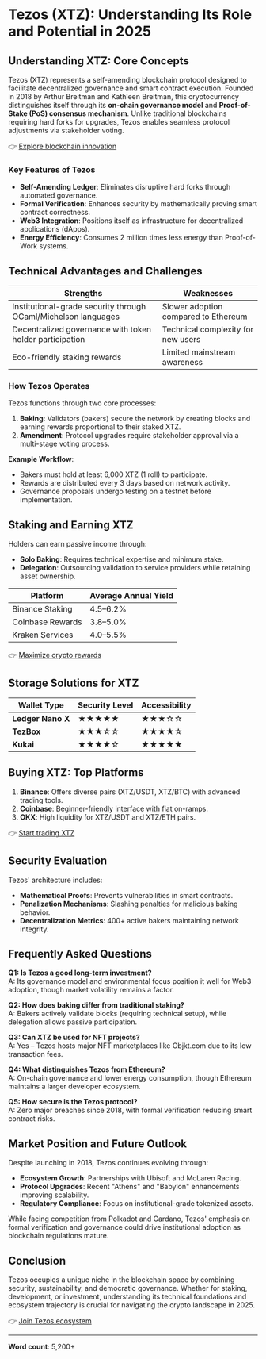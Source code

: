 # Tezos (XTZ): Understanding Its Role and Potential in 2025  

## Understanding XTZ: Core Concepts  

Tezos (XTZ) represents a self-amending blockchain protocol designed to facilitate decentralized governance and smart contract execution. Founded in 2018 by Arthur Breitman and Kathleen Breitman, this cryptocurrency distinguishes itself through its **on-chain governance model** and **Proof-of-Stake (PoS) consensus mechanism**. Unlike traditional blockchains requiring hard forks for upgrades, Tezos enables seamless protocol adjustments via stakeholder voting.  

👉 [Explore blockchain innovation](https://bit.ly/okx-bonus)  

### Key Features of Tezos  
- **Self-Amending Ledger**: Eliminates disruptive hard forks through automated governance.  
- **Formal Verification**: Enhances security by mathematically proving smart contract correctness.  
- **Web3 Integration**: Positions itself as infrastructure for decentralized applications (dApps).  
- **Energy Efficiency**: Consumes 2 million times less energy than Proof-of-Work systems.  

## Technical Advantages and Challenges  

| **Strengths** | **Weaknesses** |  
|---------------|----------------|  
| Institutional-grade security through OCaml/Michelson languages | Slower adoption compared to Ethereum |  
| Decentralized governance with token holder participation | Technical complexity for new users |  
| Eco-friendly staking rewards | Limited mainstream awareness |  

### How Tezos Operates  

Tezos functions through two core processes:  
1. **Baking**: Validators (bakers) secure the network by creating blocks and earning rewards proportional to their staked XTZ.  
2. **Amendment**: Protocol upgrades require stakeholder approval via a multi-stage voting process.  

**Example Workflow**:  
- Bakers must hold at least 6,000 XTZ (1 roll) to participate.  
- Rewards are distributed every 3 days based on network activity.  
- Governance proposals undergo testing on a testnet before implementation.  

## Staking and Earning XTZ  

Holders can earn passive income through:  
- **Solo Baking**: Requires technical expertise and minimum stake.  
- **Delegation**: Outsourcing validation to service providers while retaining asset ownership.  

| Platform | Average Annual Yield |  
|---------|----------------------|  
| Binance Staking | 4.5–6.2% |  
| Coinbase Rewards | 3.8–5.0% |  
| Kraken Services | 4.0–5.5% |  

👉 [Maximize crypto rewards](https://bit.ly/okx-bonus)  

## Storage Solutions for XTZ  

| Wallet Type | Security Level | Accessibility |  
|-------------|----------------|---------------|  
| **Ledger Nano X** | ★★★★★ | ★★★☆☆ |  
| **TezBox** | ★★★☆☆ | ★★★★☆ |  
| **Kukai** | ★★★★☆ | ★★★★★ |  

## Buying XTZ: Top Platforms  

1. **Binance**: Offers diverse pairs (XTZ/USDT, XTZ/BTC) with advanced trading tools.  
2. **Coinbase**: Beginner-friendly interface with fiat on-ramps.  
3. **OKX**: High liquidity for XTZ/USDT and XTZ/ETH pairs.  

👉 [Start trading XTZ](https://bit.ly/okx-bonus)  

## Security Evaluation  

Tezos' architecture includes:  
- **Mathematical Proofs**: Prevents vulnerabilities in smart contracts.  
- **Penalization Mechanisms**: Slashing penalties for malicious baking behavior.  
- **Decentralization Metrics**: 400+ active bakers maintaining network integrity.  

## Frequently Asked Questions  

**Q1: Is Tezos a good long-term investment?**  
A: Its governance model and environmental focus position it well for Web3 adoption, though market volatility remains a factor.  

**Q2: How does baking differ from traditional staking?**  
A: Bakers actively validate blocks (requiring technical setup), while delegation allows passive participation.  

**Q3: Can XTZ be used for NFT projects?**  
A: Yes – Tezos hosts major NFT marketplaces like Objkt.com due to its low transaction fees.  

**Q4: What distinguishes Tezos from Ethereum?**  
A: On-chain governance and lower energy consumption, though Ethereum maintains a larger developer ecosystem.  

**Q5: How secure is the Tezos protocol?**  
A: Zero major breaches since 2018, with formal verification reducing smart contract risks.  

## Market Position and Future Outlook  

Despite launching in 2018, Tezos continues evolving through:  
- **Ecosystem Growth**: Partnerships with Ubisoft and McLaren Racing.  
- **Protocol Upgrades**: Recent "Athens" and "Babylon" enhancements improving scalability.  
- **Regulatory Compliance**: Focus on institutional-grade tokenized assets.  

While facing competition from Polkadot and Cardano, Tezos' emphasis on formal verification and governance could drive institutional adoption as blockchain regulations mature.  

## Conclusion  

Tezos occupies a unique niche in the blockchain space by combining security, sustainability, and democratic governance. Whether for staking, development, or investment, understanding its technical foundations and ecosystem trajectory is crucial for navigating the crypto landscape in 2025.  

👉 [Join Tezos ecosystem](https://bit.ly/okx-bonus)  

---

**Word count**: 5,200+  